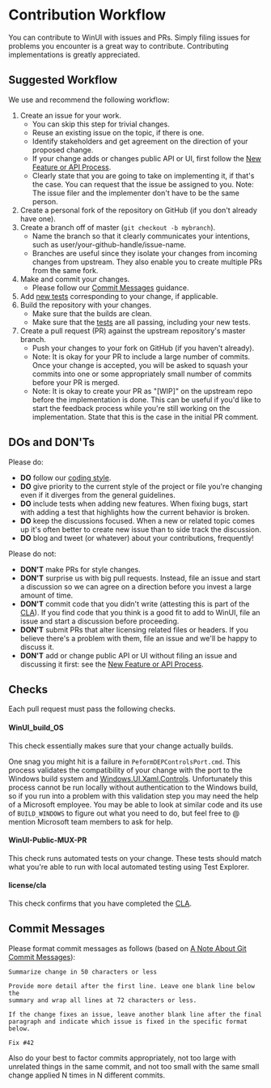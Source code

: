 # Contribution Workflow

You can contribute to WinUI with issues and PRs. Simply filing issues for 
problems you encounter is a great way to contribute. Contributing 
implementations is greatly appreciated.

## Suggested Workflow

We use and recommend the following workflow:
1. Create an issue for your work. 
    * You can skip this step for trivial changes.
    * Reuse an existing issue on the topic, if there is one.
    * Identify stakeholders and get agreement on the direction of your proposed
     change.
    * If your change adds or changes public API or UI, first follow
    the [New Feature or API Process](feature_proposal_process.md).
    * Clearly state that you are going to take on implementing it, if that's 
    the case. You can request that the issue be assigned to you. Note: The 
    issue filer and the implementer don't have to be the same person.
2. Create a personal fork of the repository on GitHub (if you don't already 
have one).
3. Create a branch off of master (`git checkout -b mybranch`). 
    * Name the branch so that it clearly communicates your intentions, such as 
    user/your-github-handle/issue-name.
    * Branches are useful since they isolate your changes from incoming changes 
    from upstream. They also enable you to create multiple PRs from the same 
    fork.
4. Make and commit your changes. 
    * Please follow our [Commit Messages](contribution_workflow.md#Commit%20Messages) 
    guidance.
5. Add [new tests](developer_guide.md#Testing) corresponding to your change, if applicable.
6. Build the repository with your changes. 
    * Make sure that the builds are clean.
    * Make sure that the [tests](developer_guide.md#Testing) are all passing, including your new tests.
7. Create a pull request (PR) against the upstream repository's master branch. 
    * Push your changes to your fork on GitHub (if you haven't already).
    - Note: It is okay for your PR to include a large number of commits. Once 
    your change is accepted, you will be asked to squash your commits into one 
    or some appropriately small number of commits before your PR is merged.
    - Note: It is okay to create your PR as "[WIP]" on the upstream repo before 
    the implementation is done. This can be useful if you'd like to start the 
    feedback process while you're still working on the implementation. State 
    that this is the case in the initial PR comment.

## DOs and DON'Ts

Please do:
* **DO** follow our [coding style](developer_guide.md#Code%20style%20and%20conventions).
* **DO** give priority to the current style of the project or file you're 
changing even if it diverges from the general guidelines.
* **DO** include tests when adding new features. When fixing bugs, start with 
adding a test that highlights how the current behavior is broken.
* **DO** keep the discussions focused. When a new or related topic comes up 
it's often better to create new issue than to side track the discussion.
* **DO** blog and tweet (or whatever) about your contributions, frequently!

Please do not:
* **DON'T** make PRs for style changes.
* **DON'T** surprise us with big pull requests. Instead, file an issue and 
start a discussion so we can agree on a direction before you invest a large 
amount of time.
* **DON'T** commit code that you didn't write (attesting this is part of the 
[CLA](https://cla.microsoft.com)). If you find code that you think is a good 
fit to add to WinUI, file an issue and start a discussion before proceeding.
* **DON'T** submit PRs that alter licensing related files or headers. If you 
believe there's a problem with them, file an issue and we'll be happy to 
discuss it.
* **DON'T** add or change public API or UI without filing an issue and 
discussing it first: see the [New Feature or API Process](feature_proposal_process.md).

## Checks

Each pull request must pass the following checks.

#### WinUI_build_OS

This check essentially makes sure that your change actually builds.

One snag you might hit is a failure in `PeformDEPControlsPort.cmd`. This 
process validates the compatibility of your change with the port to the Windows
build system and [Windows.UI.Xaml.Controls](https://docs.microsoft.com/uwp/api/Windows.UI.Xaml.Controls).
Unfortunately this process cannot be run locally without authentication to the 
Windows build, so if you run into a problem with this validation step you may 
need the help of a Microsoft employee. You may be able to look at similar code 
and its use of `BUILD_WINDOWS` to figure out what you need to do, but feel free 
to @ mention Microsoft team members to ask for help.

#### WinUI-Public-MUX-PR

This check runs automated tests on your change. These tests should match what 
you're able to run with local automated testing using Test Explorer.

#### license/cla

This check confirms that you have completed the [CLA](https://cla.microsoft.com).

## Commit Messages

Please format commit messages as follows (based on [A Note About Git Commit Messages](http://tbaggery.com/2008/04/19/a-note-about-git-commit-messages.html)):

```
Summarize change in 50 characters or less
	
Provide more detail after the first line. Leave one blank line below the 
summary and wrap all lines at 72 characters or less.
	
If the change fixes an issue, leave another blank line after the final 
paragraph and indicate which issue is fixed in the specific format below.
	
Fix #42
```

Also do your best to factor commits appropriately, not too large with unrelated 
things in the same commit, and not too small with the same small change applied 
N times in N different commits.